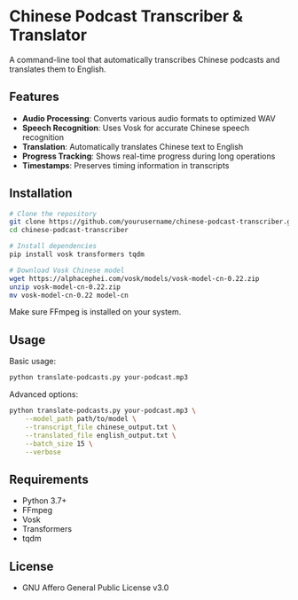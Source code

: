 # Chinese Podcast Transcriber & Translator

A command-line tool that automatically transcribes Chinese podcasts and translates them to English.

## Features

- **Audio Processing**: Converts various audio formats to optimized WAV
- **Speech Recognition**: Uses Vosk for accurate Chinese speech recognition
- **Translation**: Automatically translates Chinese text to English
- **Progress Tracking**: Shows real-time progress during long operations
- **Timestamps**: Preserves timing information in transcripts

## Installation

```bash
# Clone the repository
git clone https://github.com/yourusername/chinese-podcast-transcriber.git
cd chinese-podcast-transcriber

# Install dependencies
pip install vosk transformers tqdm

# Download Vosk Chinese model
wget https://alphacephei.com/vosk/models/vosk-model-cn-0.22.zip
unzip vosk-model-cn-0.22.zip
mv vosk-model-cn-0.22 model-cn
```

Make sure FFmpeg is installed on your system.

## Usage

Basic usage:

```bash
python translate-podcasts.py your-podcast.mp3
```

Advanced options:

```bash
python translate-podcasts.py your-podcast.mp3 \
    --model_path path/to/model \
    --transcript_file chinese_output.txt \
    --translated_file english_output.txt \
    --batch_size 15 \
    --verbose
```

## Requirements

- Python 3.7+
- FFmpeg
- Vosk
- Transformers
- tqdm

## License
- GNU Affero General Public License v3.0
